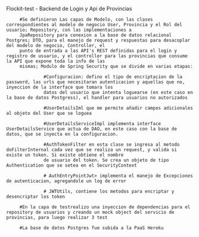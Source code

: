 Flockit-test - Backend de Login y Api de Provincias

         #Se definieron Las capas de Modelo, con las clases correspondientes al modelo de negocio User, Provincia y el Rol del usuario; Repository, con las implementaciones a
         JpaRepository para conexion a la base de datos relacional Postgres; DTO, para el manejo de request y respuestas para desacoplar del modelo de negocio, Controller, el 
         punto de entrada a las API's REST definidas para el login y registro de usuario, y el controller para las provincias que consume la API que expone toda la info de las 
         mismas; Modulo de Spring Security que se divide en varias etapas:

                  #Configuracion: defino el tipo de encriptacion de la password, las urls que necesitaran autenticacion y aquellas que no, inyeccion de la interface que tomara los 
                  datos del usuario que intenta loguearse (en este caso en la base de datos Postgress), el handler para usuarios no autorizados
         
                  #UserDetailsIml que me permite añadir campos adicionales al objeto del User que se loguea
         
                  #UserDetailsServiceImpl implementa interface UserDetailsService que actua de DAO, en este caso con la base de datos, que se inyecta en la configuracion.
         
                  #AuthTokenFilter en esta clase se ingresa al metodo doFilterInternal cada vez que se realiza un request, y valida si existe un token. Si existe obtiene el nombre
                  de usuario del token. Se crea un objeto de tipo Authentication que se setea en el SecurityContext
         
                  # AuthEntryPointJwt> implementa el manejo de Excepciones de autenticacion, agregandole un log de error
                  
                  # JWTUtils, contiene los metodos para encriptar y desencriptar los token
         
         #En la capa de testrealizo una inyeccion de dependencias para el repository de usuarios y creando un mock object del servicio de provincias, para luego realizar 3 test
         
         #La base de datos Postgres fue subida a la PaaS Heroku

